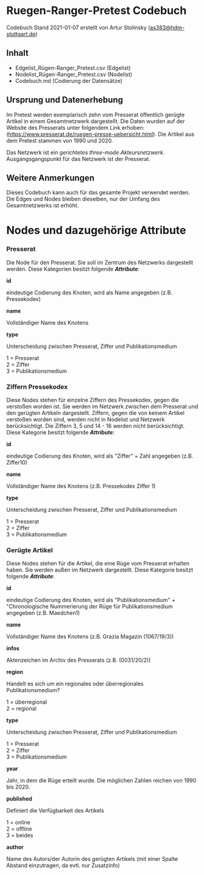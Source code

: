 # Ruegen-Ranger-Pretest Codebuch #
Codebuch Stand 2021-01-07
erstellt von Artur Stolinsky (as383@hdm-stuttgart.de)

## Inhalt
- Edgelist_Rügen-Ranger_Pretest.csv (Edgelist)
- Nodelist_Rügen-Ranger_Pretest.csv (Nodelist)
- Codebuch.md (Codierung der Datensätze)

## Ursprung und Datenerhebung

Im Pretest werden exemplarisch zehn vom Presserat öffentlich gerügte Artikel in einem Gesamtnetzwerk dargestellt. Die Daten wurden auf der Website des Presserats unter folgendem Link erhoben: (https://www.presserat.de/ruegen-presse-uebersicht.html). Die Artikel aus dem Pretest stammen von 1990 und 2020.

Das Netzwerk ist ein *gerichtetes three-mode Akteursnetzwerk*. Ausgangsgangspunkt für das Netzwerk ist der Presserat.

## Weitere Anmerkungen

Dieses Codebuch kann auch für das gesamte Projekt verwendet werden. Die Edges und Nodes bleiben dieselben, nur der Umfang des Gesamtnetzwerks ist erhöht.

# Nodes und dazugehörige Attribute

### Presserat

Die Node für den Presserat. Sie soll im Zentrum des Netzwerks dargestellt werden. Diese Kategorien besitzt folgende ***Attribute***:

**id**

eindeutige Codierung des Knoten, wird als Name angegeben (z.B. Pressekodex)

**name**

Vollständiger Name des Knotens

**type**

Unterscheidung zwischen Presserat, Ziffer und Publikationsmedium

1 = Presserat<br>
2 = Ziffer<br>
3 = Publikationsmedium


### Ziffern Pressekodex

Diese Nodes stehen für einzelne Ziffern des Pressekodex, gegen die verstoßen worden ist. Sie werden im Netzwerk zwischen dem Presserat und den gerügten Artikeln dargestellt. Ziffern, gegen die von keinem Artikel verstoßen worden sind, werden nicht in Nodelist und Netzwerk berücksichtigt. Die Ziffern 3, 5 und 14 - 16 werden nicht berücksichtigt.
Diese Kategorie besitzt folgende ***Attribute***:

**id**

eindeutige Codierung des Knoten, wird als "Ziffer" + Zahl angegeben (z.B. Ziffer10)

**name**

Vollständiger Name des Knotens (z.B. Pressekodex Ziffer 1)

**type**

Unterscheidung zwischen Presserat, Ziffer und Publikationsmedium

1 = Presserat<br>
2 = Ziffer<br>
3 = Publikationsmedium


### Gerügte Artikel

Diese Nodes stehen für die Artikel, die eine Rüge vom Presserat erhalten haben. Sie werden außen im Netzwerk dargestellt. Diese Kategorie besitzt folgende ***Attribute***:

**id**

eindeutige Codierung des Knoten, wird als "Publikationsmedium" + "Chronologische Nummerierung der Rüge für Publikationsmedium angegeben (z.B. Maedchen1)

**name**

Vollständiger Name des Knotens (z.B. Grazia Magazin (1067/19/3))

**infos**

Aktenzeichen im Archiv des Presserats (z.B. (0031/20/2))

**region**

Handelt es sich um ein regionales oder überregionales Publikationsmedium?

1 = überregional<br>
2 = regional

**type**

Unterscheidung zwischen Presserat, Ziffer und Publikationsmedium

1 = Presserat<br>
2 = Ziffer<br>
3 = Publikationsmedium

**year**

Jahr, in dem die Rüge erteilt wurde. Die möglichen Zahlen reichen von 1990 bis 2020.

**published**

Definiert die Verfügbarkeit des Artikels

1 = online<br>
2 = offline<br>
3 = beides

**author**

Name des Autors/der Autorin des gerügten Artikels (mit einer Spalte Abstand einzutragen, da evtl. nur Zusatzinfo)
